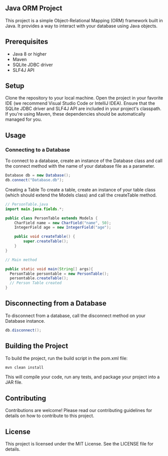 ## Java ORM Project
This project is a simple Object-Relational Mapping (ORM) framework built in Java. It provides a way to interact with your database using Java objects.

## Prerequisites
- Java 8 or higher
- Maven
- SQLite JDBC driver
- SLF4J API
## Setup
Clone the repository to your local machine.
Open the project in your favorite IDE (we recommend Visual Studio Code or IntelliJ IDEA).
Ensure that the SQLite JDBC driver and SLF4J API are included in your project's classpath. If you're using Maven, these dependencies should be automatically managed for you.
## Usage
### Connecting to a Database
To connect to a database, create an instance of the Database class and call the connect method with the name of your database file as a parameter.
```java
Database db = new Database();
db.connect("Database.db");
```
Creating a Table
To create a table, create an instance of your table class (which should extend the Models class) and call the createTable method.

```java
// PersonTable.java 
import main.java.fields.*;

public class PersonTable extends Models {
    CharField name = new CharField("name", 50);
    IntegerField age = new IntegerField("age");

    public void createTable() {
        super.createTable();
    }
}

// Main method

public static void main(String[] args){
  PersonTable persontable = new PersonTable();
  persontable.createTable();
  // Person Table created 
}
```

## Disconnecting from a Database
To disconnect from a database, call the disconnect method on your Database instance.
```java
db.disconnect();
```


## Building the Project
To build the project, run the build script in the pom.xml file:
```bash
mvn clean install
```
This will compile your code, run any tests, and package your project into a JAR file.

## Contributing
Contributions are welcome! Please read our contributing guidelines for details on how to contribute to this project.

## License
This project is licensed under the MIT License. See the LICENSE file for details.
